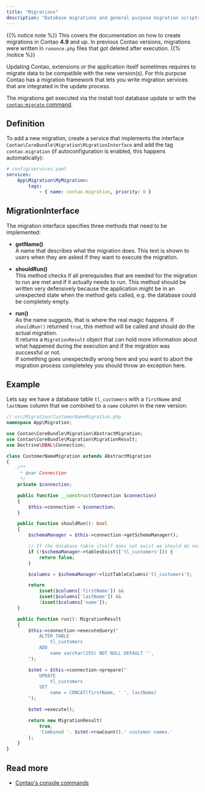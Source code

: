 ```yaml
---
title: "Migrations"
description: "Database migrations and general purpose migration scripts."
---
```


{{% notice note %}}
This covers the documentation on how to create migrations in Contao **4.9**
and up. In previous Contao versions, migrations were written in `runonce.php` files that got deleted after execution.
{{% /notice %}}

Updating Contao, extensions or the application itself sometimes requires to migrate data to be compatible with the new version(s). For this purpose Contao has a migration framework that lets you write migration services that are integrated in the update process.

The migrations get executed via the install tool database update or with the [`contao:migrate` command][commands].


## Definition

To add a new migration, create a service that implements the interface `Contao\CoreBundle\Migration\MigrationInterface` and add the tag `contao.migration` (if autoconfiguration is enabled, this happens automatically):

```yaml
# config/services.yaml
services:
    App\Migration\MyMigration:
        tags:
            - { name: contao.migration, priority: 0 }
```

## MigrationInterface

The migration interface specifies three methods that need to be implemented:

* __getName()__ <br>
  A name that describes what the migration does. This text is shown to users when they are asked if they want to execute the migration.

* __shouldRun()__ <br>
  This method checks if all prerequisites that are needed for the migration to run are met and if it actually needs to run. This method should be written very defensively because the application might be in an unexpected state when the method gets called, e.g. the database could be completely empty.

* __run()__ <br>
  As the name suggests, that is where the real magic happens. If `shouldRun()` returned `true`, this method will be called and should do the actual migration.<br>
  It returns a `MigrationResult` object that can hold more information about what happened during the execution and if the migration was successful or not.<br>
  If something goes unexpectedly wrong here and you want to abort the migration process completeley you should throw an exception here.


## Example

Lets say we have a database table `tl_customers` with a `firstName` and `lastName` column that we combined to a `name` column in the new version:

```php
// src/Migration/CustomerNameMigration.php
namespace App\Migration;

use Contao\CoreBundle\Migration\AbstractMigration;
use Contao\CoreBundle\Migration\MigrationResult;
use Doctrine\DBAL\Connection;

class CustomerNameMigration extends AbstractMigration
{
    /**
     * @var Connection
     */
    private $connection;

    public function __construct(Connection $connection)
    {
        $this->connection = $connection;
    }

    public function shouldRun(): bool
    {
        $schemaManager = $this->connection->getSchemaManager();

        // If the database table itself does not exist we should do nothing
        if (!$schemaManager->tablesExist(['tl_customers'])) {
            return false;
        }

        $columns = $schemaManager->listTableColumns('tl_customers');

        return 
	        isset($columns['firstName']) &&
	        isset($columns['lastName']) &&
	        !isset($columns['name']);
    }

    public function run(): MigrationResult
    {
        $this->connection->executeQuery("
            ALTER TABLE
                tl_customers
            ADD
                name varchar(255) NOT NULL DEFAULT '',
        ");

        $stmt = $this->connection->prepare("
            UPDATE
                tl_customers
            SET
                name = CONCAT(firstName, ' ', lastName)
        ");

        $stmt->execute();

        return new MigrationResult(
            true, 
            'Combined '. $stmt->rowCount().' customer names.'
        );
    }
}
```


## Read more

* [Contao's console commands][commands]


[commands]: /reference/commands/
